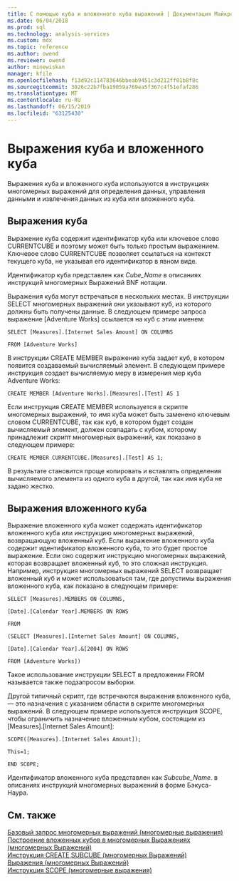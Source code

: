 ```yaml
---
title: С помощью куба и вложенного куба выражений | Документация Майкрософт
ms.date: 06/04/2018
ms.prod: sql
ms.technology: analysis-services
ms.custom: mdx
ms.topic: reference
ms.author: owend
ms.reviewer: owend
author: minewiskan
manager: kfile
ms.openlocfilehash: f13d92c114783646bbeab9451c3d212ff01b8f8c
ms.sourcegitcommit: 3026c22b7fba19059a769ea5f367c4f51efaf286
ms.translationtype: MT
ms.contentlocale: ru-RU
ms.lasthandoff: 06/15/2019
ms.locfileid: "63125430"
---
```

# <a name="using-cube-and-subcube-expressions"></a>Выражения куба и вложенного куба


  Выражения куба и вложенного куба используются в инструкциях многомерных выражений для определения данных, управления данными и извлечения данных из куба или вложенного куба.  
  
## <a name="cube-expressions"></a>Выражения куба  
 Выражение куба содержит идентификатор куба или ключевое слово CURRENTCUBE и поэтому может быть только простым выражением. Ключевое слово CURRENTCUBE позволяет ссылаться на контекст текущего куба, не указывая его идентификатор в явном виде.  
  
 Идентификатор куба представлен как *Cube_Name* в описаниях инструкций многомерных Выражений BNF нотации.  
  
 Выражения куба могут встречаться в нескольких местах. В инструкции SELECT многомерных выражений они указывают куб, из которого должны быть получены данные. В следующем примере запроса выражение [Adventure Works] ссылается на куб с этим именем:  
  
 `SELECT [Measures].[Internet Sales Amount] ON COLUMNS`  
  
 `FROM [Adventure Works]`  
  
 В инструкции CREATE MEMBER выражение куба задает куб, в котором появится создаваемый вычисляемый элемент. В следующем примере инструкция создает вычисляемую меру в измерения мер куба Adventure Works:  
  
 `CREATE MEMBER [Adventure Works].[Measures].[Test] AS 1`  
  
 Если инструкция CREATE MEMBER используется в скрипте многомерных выражений, то имя куба может быть заменено ключевым словом CURRENTCUBE, так как куб, в котором будет создан вычисляемый элемент, должен совпадать с кубом, которому принадлежит скрипт многомерных выражений, как показано в следующем примере:  
  
 `CREATE MEMBER CURRENTCUBE.[Measures].[Test] AS 1;`  
  
 В результате становится проще копировать и вставлять определения вычисляемого элемента из одного куба в другой, так как имя куба не задано жестко.  
  
## <a name="subcube-expressions"></a>Выражения вложенного куба  
 Выражение вложенного куба может содержать идентификатор вложенного куба или инструкцию многомерных выражений, возвращающую вложенный куб. Если выражение вложенного куба содержит идентификатор вложенного куба, то это будет простое выражение. Если оно содержит инструкцию многомерных выражений, которая возвращает вложенный куб, то это сложная инструкция. Например, инструкция многомерных выражений SELECT возвращает вложенный куб и может использоваться там, где допустимы выражения вложенного куба, как показано в следующем примере:  
  
 `SELECT [Measures].MEMBERS ON COLUMNS,`  
  
 `[Date].[Calendar Year].MEMBERS ON ROWS`  
  
 `FROM`  
  
 `(SELECT [Measures].[Internet Sales Amount] ON COLUMNS,`  
  
 `[Date].[Calendar Year].&[2004] ON ROWS`  
  
 `FROM [Adventure Works])`  
  
 Такое использование инструкции SELECT в предложении FROM называется также подзапросом выборки.  
  
 Другой типичный скрипт, где встречаются выражения вложенного куба, — это назначения с указанием области в скрипте многомерных выражений. В следующем примере используется инструкция SCOPE, чтобы ограничить назначение вложенным кубом, состоящим из [Measures].[Internet Sales Amount]:  
  
 `SCOPE([Measures].[Internet Sales Amount]);`  
  
 `This=1;`  
  
 `END SCOPE;`  
  
 Идентификатор вложенного куба представлен как *Subcube_Name*. в описаниях инструкций многомерных выражений в форме Бэкуса-Наура.  
  
## <a name="see-also"></a>См. также  
 [Базовый запрос многомерных выражений (многомерные выражения)](../analysis-services/multidimensional-models/mdx/mdx-query-the-basic-query.md)   
 [Построение вложенных кубов в многомерных Выражениях &#40;многомерных Выражений&#41;](../analysis-services/multidimensional-models/mdx/building-subcubes-in-mdx-mdx.md)   
 [Инструкция CREATE SUBCUBE &#40;многомерных Выражений&#41;](../mdx/mdx-data-definition-create-subcube.md)   
 [Выражения &#40;многомерных Выражений&#41;](../mdx/expressions-mdx.md)   
 [Инструкция SCOPE (многомерные выражения)](../mdx/mdx-scripting-scope.md)  
  
  
